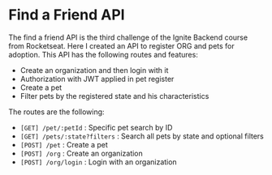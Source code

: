 # Find a Friend API

The find a friend API is the third challenge of the Ignite Backend course from Rocketseat. Here I created an API to register ORG and pets for adoption. This API has the following routes and features:

* Create an organization and then login with it
* Authorization with JWT applied in pet register
* Create a pet
* Filter pets by the registered state and his characteristics

The routes are the following:
* `[GET] /pet/:petId` : Specific pet search by ID
* `[GET] /pets/:state?filters` : Search all pets by state and optional filters
* `[POST] /pet` : Create a pet
* `[POST] /org` : Create an organization
* `[POST] /org/login` : Login with an organization